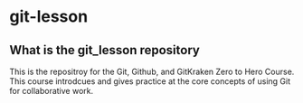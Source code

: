 # git-lesson
## What is the git_lesson repository
This is the repositroy for the Git, Github, and GitKraken Zero to Hero Course. This course introdcues and gives practice at the core concepts of using Git for collaborative work.